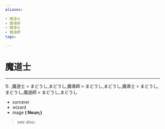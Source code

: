 ```yaml
---
aliases:
    
- 魔道士
- 魔導師
- 魔導士
- 魔道師
tags:
    
---
```


# 魔道士
---
1).
,魔道士 > まどうし,まどうし,魔導師 > まどうし,まどうし,魔導士 > まどうし,まどうし,魔道師 > まどうし,まどうし

- sorcerer
- wizard
- mage
**( Noun;)**
> see also: 
            